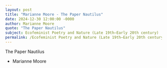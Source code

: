 ```yaml
---
layout: post
title: "Marianne Moore - The Paper Nautilus"
date: 2024-12-30 12:00:00 -0000
author: Marianne Moore
quote: "The Paper Nautilus"
subject: Ecofeminist Poetry and Nature (Late 19th–Early 20th century)
permalink: /Ecofeminist Poetry and Nature (Late 19th–Early 20th century)/Marianne Moore/Marianne Moore - The Paper Nautilus
---
```


The Paper Nautilus

- Marianne Moore
